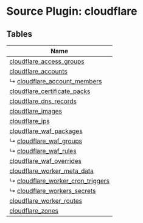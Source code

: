 # Source Plugin: cloudflare
## Tables
| Name          |
| ------------- |
| [cloudflare_access_groups](cloudflare_access_groups.md) |
| [cloudflare_accounts](cloudflare_accounts.md) |
| ↳ [cloudflare_account_members](cloudflare_account_members.md) |
| [cloudflare_certificate_packs](cloudflare_certificate_packs.md) |
| [cloudflare_dns_records](cloudflare_dns_records.md) |
| [cloudflare_images](cloudflare_images.md) |
| [cloudflare_ips](cloudflare_ips.md) |
| [cloudflare_waf_packages](cloudflare_waf_packages.md) |
| ↳ [cloudflare_waf_groups](cloudflare_waf_groups.md) |
| ↳ [cloudflare_waf_rules](cloudflare_waf_rules.md) |
| [cloudflare_waf_overrides](cloudflare_waf_overrides.md) |
| [cloudflare_worker_meta_data](cloudflare_worker_meta_data.md) |
| ↳ [cloudflare_worker_cron_triggers](cloudflare_worker_cron_triggers.md) |
| ↳ [cloudflare_workers_secrets](cloudflare_workers_secrets.md) |
| [cloudflare_worker_routes](cloudflare_worker_routes.md) |
| [cloudflare_zones](cloudflare_zones.md) |